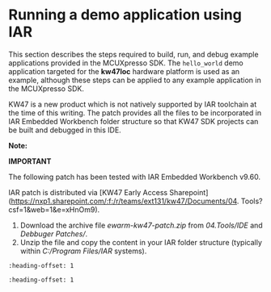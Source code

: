 # Running a demo application using IAR 

This section describes the steps required to build, run, and debug example applications provided in the MCUXpresso SDK. The `hello_world` demo application targeted for the **kw47loc** hardware platform is used as an example, although these steps can be applied to any example application in the MCUXpresso SDK.

KW47 is a new product which is not natively supported by IAR toolchain at the time of this writing. The patch provides all the files to be incorporated in IAR Embedded Workbench folder structure so that KW47 SDK projects can be built and debugged in this IDE.

**Note:**

**IMPORTANT**

The following patch has been tested with IAR Embedded Workbench v9.60.

IAR patch is distributed via [KW47 Early Access Sharepoint](https://nxp1.sharepoint.com/:f:/r/teams/ext131/kw47/Documents/04. Tools?csf=1&web=1&e=xHnOm9).

1.  Download the archive file *ewarm-kw47-patch.zip* from *04.Tools/IDE* and *Debbuger Patches/*.
2.  Unzip the file and copy the content in your IAR folder structure \(typically within *C:/Program Files/IAR* systems\).


```{include} ../topics/iar_building_an_example_application.md
:heading-offset: 1
```

```{include} ../topics/iar_running_an_example_application.md
:heading-offset: 1
```

